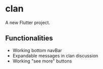# clan

A new Flutter project.

## Functionalities

 - Working bottom navBar
 - Expandable messages in clan discussion
 - Working "see more" buttons 
